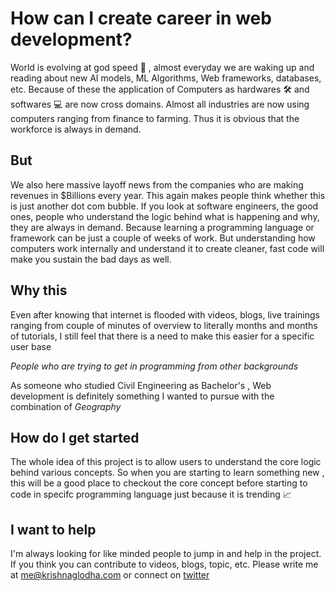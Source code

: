 # How can I create career in web development?

World is evolving at god speed 💨 , almost everyday we are waking up and reading about new AI models, ML Algorithms, Web frameworks, databases, etc. Because of these the application of Computers as hardwares 🛠️ and softwares 💻  are now cross domains. Almost all industries are now using computers ranging from finance to farming. Thus it is obvious that the workforce is always in demand.


## But

We also here massive layoff news from the companies who are making revenues in $Billions every year. This again makes people think whether this is just another dot com bubble. If you look at software engineers, the good ones, people who understand the logic behind what is happening and why, they are always in demand. Because learning a programming language or framework can be just a couple of weeks of work. But understanding how computers work internally and understand it to create cleaner, fast code will make you sustain the bad days as well.

## Why this

Even after knowing that internet is flooded with videos, blogs, live trainings ranging from couple of minutes of overview to literally months and months of tutorials, I still feel that there is a need to make this easier for a specific user base 

<i>People who are trying to get in programming from other backgrounds</i>

As someone who studied Civil Engineering as Bachelor's , Web development is definitely something I wanted to pursue with the combination of <i> Geography </i>

## How do I get started

The whole idea of this project is to allow users to understand the core logic behind various concepts. So when you are starting to learn something new , this will be a good place to checkout the core concept before starting to code in specifc programming language just because it is trending 📈 


## I want to help

I'm always looking for like minded people to jump in and help in the project. If you think you can contribute to videos, blogs, topic, etc. Please write me at me@krishnaglodha.com  or connect on [twitter](https://twitter.com/krishnaglodha)